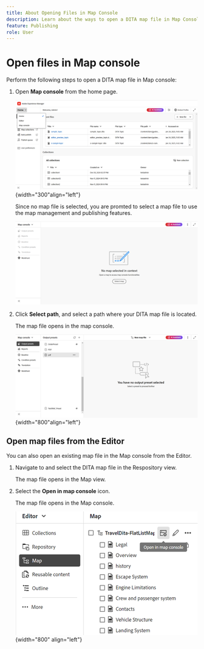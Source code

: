 ```yaml
---
title: About Opening Files in Map Console 
description: Learn about the ways to open a DITA map file in Map Console interface of Adobe Experience Manager Guides.
feature: Publishing
role: User
---
```

# Open files in Map console

Perform the following steps to open a DITA map file in Map console:

1. Open **Map console** from the home page. 

    ![New ](images/map-console-home-page.png){width="300"align="left"}
    
    Since no map file is selected, you are promted to select a map file to use the map management and publishing features.
    
    ![New](images/no-map-selected-screen.png)
2. Click **Select path**, and select a path where your DITA map file is located.

    The map file opens in the map console.

    ![New](images/map-console-screen.png){width="800"align="left"}
    
    
## Open map files from the Editor 
    
  
You can also open an existing map file in the Map console from the Editor. 

1. Navigate to and select the DITA map file in the Respository view. 

    The map file opens in the Map view. 

2. Select the **Open in map console** icon.

    The map file opens in the Map console. 

    ![New ](images/map-console.png){width="800" align="left"}





